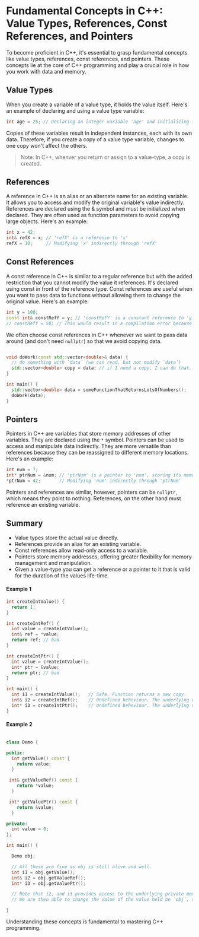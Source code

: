 
# Fundamental Concepts in C++: Value Types, References, Const References, and Pointers

To become proficient in C++, it's essential to grasp fundamental concepts like value types, references, const references, and pointers. 
These concepts lie at the core of C++ programming and play a crucial role in how you work with data and memory.

## Value Types
When you create a variable of a value type, it holds the value itself. Here's an example of declaring and using a value type variable:

```cpp
int age = 25; // Declaring an integer variable 'age' and initializing it with the value 25
```

Copies of these variables result in independent instances, each with its own data. Therefore, if you create a copy of a value type variable, changes to one copy won't affect the others.

> Note: In C++, whenver you return or assign to a value-type, a copy is created. 

## References
A reference in C++ is an alias or an alternate name for an existing variable. It allows you to access and modify the original variable's value indirectly. 
References are declared using the & symbol and must be initialized when declared. They are often used as function parameters to avoid copying large objects. Here's an example:

```cpp
int x = 42;
int& refX = x; // 'refX' is a reference to 'x'
refX = 10;     // Modifying 'x' indirectly through 'refX'
```

## Const References
A const reference in C++ is similar to a regular reference but with the added restriction that you cannot modify the value it references. 
It's declared using const in front of the reference type. Const references are useful when you want to pass data to functions without allowing them to change the original value. Here's an example:

```cpp
int y = 100;
const int& constRefY = y; // 'constRefY' is a constant reference to 'y'
// constRefY = 50; // This would result in a compilation error because you can't modify 'y' through 'constRefY'
```

We often choose const references in C++ whenever we want to pass data around (and don't need `nullptr`) so that we avoid copying data.

```cpp

void doWork(const std::vector<double>& data) {
  // do something with `data` (we can read, but not modify `data`)
  std::vector<double> copy = data; // if I need a copy, I can do that...
}

int main() {
  std::vector<double> data = someFunctionThatReturnsLotsOfNumbers();
  doWork(data);
}

```

## Pointers
Pointers in C++ are variables that store memory addresses of other variables. They are declared using the `*` symbol. Pointers can be used to access and manipulate data indirectly. 
They are more versatile than references because they can be reassigned to different memory locations. Here's an example:

```cpp
int num = 7;
int* ptrNum = &num; // 'ptrNum' is a pointer to 'num', storing its memory address
*ptrNum = 42;       // Modifying 'num' indirectly through 'ptrNum'
```

Pointers and references are similar, however, pointers can be `nullptr`, which means they point to nothing. References, on the other hand must reference an existing variable.

## Summary 

* Value types store the actual value directly.
* References provide an alias for an existing variable.
* Const references allow read-only access to a variable.
* Pointers store memory addresses, offering greater flexibility for memory management and manipulation.
* Given a value-type you can get a reference or a pointer to it that is valid for the duration of the values life-time.

#### Example 1
```cpp
int createIntValue() {
  return 1;
}

int createIntRef() {
  int value = createIntValue();
  int& ref = *value;
  return ref; // bad
}

int createIntPtr() {
  int value = createIntValue();
  int* ptr = &value;
  return ptr; // bad
}

int main() {
  int i1 = createIntValue();   // Safe. Function returns a new copy.
  int& i2 = createIntRef();    // Undefined beheviour. The underlying value no longer exist.
  int* i3 = createIntPtr();    // Undefined beheviour. The underlying value no longer exist.
}
```

#### Example 2
```cpp

class Demo {

public:
  int getValue() const {
    return value;
  }

 int& getValueRef() const {
    return *value;
  }

 int* getValuePtr() const {
    return &value;
  }

private:
  int value = 0;
};

int main() {

  Demo obj;

  // All these are fine as obj is still alive and well.
  int i1 = obj.getValue();
  int& i2 = obj.getValueRef();
  int* i3 = obj.getValuePtr();

  // Note that i2, and i3 provides access to the underlying private member.
  // We are then able to change the value of the value held be `obj`, thus breaking encapsulation!

}

```
  
Understanding these concepts is fundamental to mastering C++ programming.
